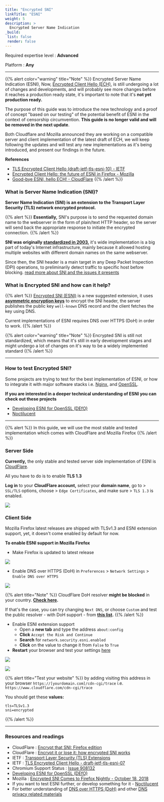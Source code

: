 ```yaml
---
title: "Encrypted SNI"
linkTitle: "ESNI"
weight: 5
description: >
  Encrypted Server Name Indication
_build:
 list: false
 render: false
---
```


Required expertise level : **Advanced**

Platform : **Any**

-----
{{% alert color="warning" title="Note" %}}
Encrypted Server Name Indication (ESNI), Now, [Encrypted Client Hello (ECH)](https://www.ietf.org/archive/id/draft-ietf-tls-esni-10.txt), is still undergoing a lot of changes and developments, and will probably see more changes before it reaches a production ready state, it's important to note that it's **not yet production ready.**

The purpose of this guide was to introduce the new technology and a proof of concept "based on our testing" of the potential benefit of ESNI in the context of censorship circumvention. **This guide is no longer valid and will be removed in the next update**.

Both Cloudflare and Mozilla announced they are working on a compatible server and client implementation of the latest draft of ECH, we will keep following the updates and will test any new implementations as it's being introduced, and present our findings in the future.

**References**
-  [TLS Encrypted Client Hello (draft-ietf-tls-esni-10) - IETF](https://www.ietf.org/archive/id/draft-ietf-tls-esni-10.txt)
-  [Encrypted Client Hello: the future of ESNI in Firefox - Mozilla](https://blog.mozilla.org/security/2021/01/07/encrypted-client-hello-the-future-of-esni-in-firefox/)
-  [Good-bye ESNI, hello ECH! - CloudFlare](https://blog.cloudflare.com/encrypted-client-hello/)
{{% /alert %}}

### What is Server Name Indication (SNI)?

**Server Name Indication (SNI) is an extension to the Transport Layer Security (TLS) network encrypted protocol.**

{{% alert %}}
**Essentially,** SNI's purpose is to send the requested domain name to the webserver in the form of plain/text HTTP header, so the server will send back the appropriate response to initiate the encrypted connection.
{{% /alert %}}

**SNI was originally [standardized in 2003](https://tools.ietf.org/html/rfc3546),** it's wide implementation is a big part of today's Internet infrastructure, mainly because it allowed hosting multiple websites with different domain names on the same webserver.

Since then, the SNI header is a main target in any Deep Packet Inspection (DPI) operations, to preliminarily detect traffic to specific host before blocking.  [read more about SNI and the issues it presents](https://blog.cloudflare.com/encrypted-sni/)

### What is Encrypted SNI and how can it help?

{{% alert %}}
[Encrypted SNI (ESNI)](https://tools.ietf.org/html/draft-ietf-tls-esni-06) is a new suggested extension, it uses [**asymmetric encryption keys**](https://en.wikipedia.org/wiki/Public-key_cryptography) to encrypt the SNI header, the server publishes the public key `well-known` DNS record and the client fetches the key using DNS.

Current implementations of ESNI requires DNS over HTTPS (DoH) in order to work.
{{% /alert %}}

{{% alert color="warning" title="Note" %}}
Encrypted SNI is still not standardized, which means that it's still in early development stages and might undergo a lot of changes on it's way to be a widely implemented standard
{{% /alert %}}

----

### How to test Encrypted SNI?

Some projects are trying to test for the best implementation of ESNI, or how to integrate it with major software stacks i.e. [Nginx](https://github.com/sftcd/nginx), and [OpenSSL](https://github.com/sftcd/openssl/tree/master/esnistuff).

**If you are interested in a deeper technical understanding of ESNI you can check out these projects**

- [Developing ESNI for OpenSSL (DEfO)](https://defo.ie/)
- [Noctilucent](https://github.com/SixGenInc/Noctilucent)

-----
{{% alert %}}
In this guide, we will use the most stable and tested implementation which comes with CloudFlare and Mozilla Firefox
{{% /alert %}}

### Server Side


**Currently,** the only stable and tested server side implementation of ESNI is [CloudFlare](https://blog.cloudflare.com/esni/).

All you have to do is to enable **TLS 1.3**

**Log in** to your **CloudFlare account,** select your **domain name**, go to > `SSL/TLS` options, choose > `Edge Certificates`, and make sure > `TLS 1.3` is enabled.


![](/img/esni/1.png)

### Client Side

Mozilla Firefox latest releases are shipped with TLSv1.3 and ESNI extension support, yet, it doesn't come enabled by default for now.

**To enable ESNI support in Mozilla Firefox**

- Make Firefox is updated to latest release

![](/img/esni/2.png)

- Enable DNS over HTTPS (DoH) in `Preferences` > `Network Settings` > `Enable DNS over HTTPS`

![](/img/esni/3.png)

{{% alert title="Note" %}}
CloudFlare DoH resolver **might be blocked** in your country. **[Check here](https://1.1.1.1/help).**

If that's the case, you can try changing `Next DNS`, or choose `Custom` and test the public resolver - with DoH support -  from **[this list](https://dnsprivacy.org/wiki/display/DP/DNS+Privacy+Public+Resolvers).**
{{% /alert %}}

- Enable ESNI extension support
  - Open a **new tab** and type the address `about:config`
  - **Click** `Accept the Risk and Continue`
  - **Search** for `network.security.esni.enabled`
  - **Click** on the value to change it from `False` to `True`
- **Restart** your browser and test your settings [here](https://www.cloudflare.com/ssl/encrypted-sni/)

![](/img/esni/4.png)

![](/img/esni/5.png)

{{% alert title="Test your website" %}}
 by adding visiting this address in your browser `https://[yourdomain.com]/cdn-cgi/trace` i.e. `https://www.cloudflare.com/cdn-cgi/trace`

 You should get these **values:**

```
tls=TLSv1.3
sni=encrypted
```

 {{% /alert %}}

 ----

### Resources and readings

- CloudFlare : [Encrypt that SNI: Firefox edition](https://blog.cloudflare.com/encrypt-that-sni-firefox-edition/)
- CloudFlare : [Encrypt it or lose it: how encrypted SNI works](https://blog.cloudflare.com/encrypted-sni/)
- IETF : [Transport Layer Security (TLS) Extensions](https://tools.ietf.org/html/rfc3546)
- IETF : [TLS Encrypted Client Hello - draft-ietf-tls-esni-07](https://tools.ietf.org/html/draft-ietf-tls-esni-07)
- Chromium Support Status :  [Issue 908132](https://bugs.chromium.org/p/chromium/issues/detail?id=908132)
- [Developing ESNI for OpenSSL (DEfO)](https://defo.ie/)
- Mozilla : [Encrypted SNI Comes to Firefox Nightly - October 18, 2018](https://blog.mozilla.org/security/2018/10/18/encrypted-sni-comes-to-firefox-nightly/)
- If you want to test ESNI further, or develop something for it - [Noctilucent](https://github.com/SixGenInc/Noctilucent)
- For better understanding of [DNS over HTTPS (DoH)](https://www.cloudflare.com/learning/dns/dns-over-tls/) and other [DNS privacy related materials](https://dnsprivacy.org/wiki/)